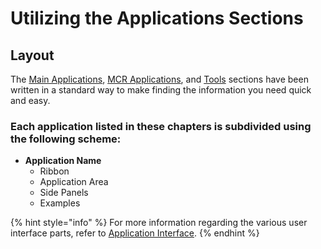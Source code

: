 # Utilizing the Applications Sections

## Layout

The [Main Applications](./), [MCR Applications](../mcr-master-control-room-applications/), and  [Tools](../tools/) sections have been written in a standard way to make finding the information you need quick and easy. 

### Each application listed in these chapters is subdivided using the following scheme:

* **Application Name**
  * Ribbon
  * Application Area
  * Side Panels
  * Examples

{% hint style="info" %}
For more information regarding the various user interface parts, refer to [Application Interface](../user-interface-nue-desktop/application-interface.md).
{% endhint %}

